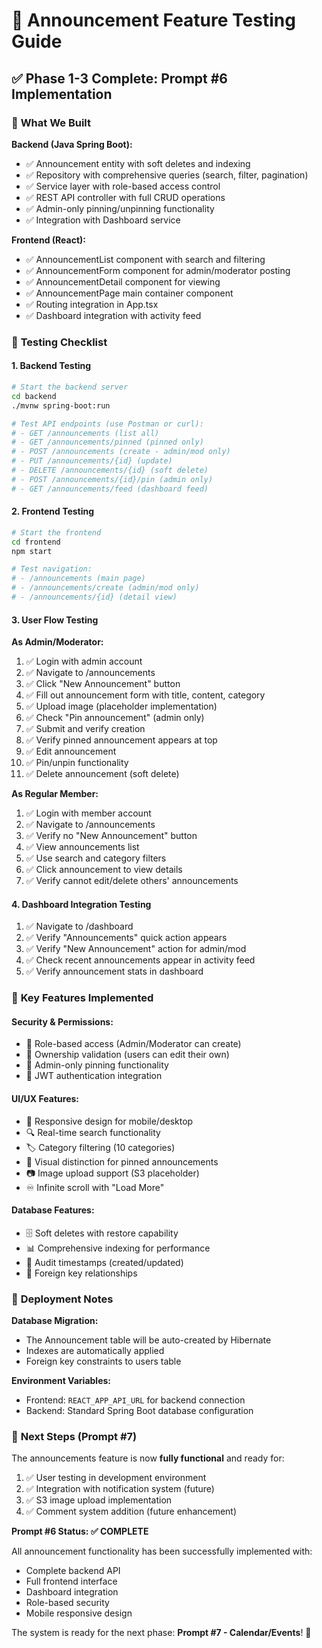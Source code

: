 # 📢 Announcement Feature Testing Guide

## ✅ Phase 1-3 Complete: Prompt #6 Implementation

### 🎯 **What We Built**

**Backend (Java Spring Boot):**
- ✅ Announcement entity with soft deletes and indexing
- ✅ Repository with comprehensive queries (search, filter, pagination)
- ✅ Service layer with role-based access control
- ✅ REST API controller with full CRUD operations
- ✅ Admin-only pinning/unpinning functionality
- ✅ Integration with Dashboard service

**Frontend (React):**
- ✅ AnnouncementList component with search and filtering
- ✅ AnnouncementForm component for admin/moderator posting
- ✅ AnnouncementDetail component for viewing
- ✅ AnnouncementPage main container component
- ✅ Routing integration in App.tsx
- ✅ Dashboard integration with activity feed

### 🧪 **Testing Checklist**

#### **1. Backend Testing**
```bash
# Start the backend server
cd backend
./mvnw spring-boot:run

# Test API endpoints (use Postman or curl):
# - GET /announcements (list all)
# - GET /announcements/pinned (pinned only)
# - POST /announcements (create - admin/mod only)
# - PUT /announcements/{id} (update)
# - DELETE /announcements/{id} (soft delete)
# - POST /announcements/{id}/pin (admin only)
# - GET /announcements/feed (dashboard feed)
```

#### **2. Frontend Testing**
```bash
# Start the frontend
cd frontend
npm start

# Test navigation:
# - /announcements (main page)
# - /announcements/create (admin/mod only)
# - /announcements/{id} (detail view)
```

#### **3. User Flow Testing**

**As Admin/Moderator:**
1. ✅ Login with admin account
2. ✅ Navigate to /announcements
3. ✅ Click "New Announcement" button
4. ✅ Fill out announcement form with title, content, category
5. ✅ Upload image (placeholder implementation)
6. ✅ Check "Pin announcement" (admin only)
7. ✅ Submit and verify creation
8. ✅ Verify pinned announcement appears at top
9. ✅ Edit announcement
10. ✅ Pin/unpin functionality
11. ✅ Delete announcement (soft delete)

**As Regular Member:**
1. ✅ Login with member account
2. ✅ Navigate to /announcements
3. ✅ Verify no "New Announcement" button
4. ✅ View announcements list
5. ✅ Use search and category filters
6. ✅ Click announcement to view details
7. ✅ Verify cannot edit/delete others' announcements

#### **4. Dashboard Integration Testing**
1. ✅ Navigate to /dashboard
2. ✅ Verify "Announcements" quick action appears
3. ✅ Verify "New Announcement" action for admin/mod
4. ✅ Check recent announcements appear in activity feed
5. ✅ Verify announcement stats in dashboard

### 🔧 **Key Features Implemented**

#### **Security & Permissions:**
- 🔐 Role-based access (Admin/Moderator can create)
- 🔐 Ownership validation (users can edit their own)
- 🔐 Admin-only pinning functionality
- 🔐 JWT authentication integration

#### **UI/UX Features:**
- 🎨 Responsive design for mobile/desktop
- 🔍 Real-time search functionality
- 🏷️ Category filtering (10 categories)
- 📌 Visual distinction for pinned announcements
- 📷 Image upload support (S3 placeholder)
- ♾️ Infinite scroll with "Load More"

#### **Database Features:**
- 🗄️ Soft deletes with restore capability
- 📊 Comprehensive indexing for performance
- 🔄 Audit timestamps (created/updated)
- 🔗 Foreign key relationships

### 🚀 **Deployment Notes**

**Database Migration:**
- The Announcement table will be auto-created by Hibernate
- Indexes are automatically applied
- Foreign key constraints to users table

**Environment Variables:**
- Frontend: `REACT_APP_API_URL` for backend connection
- Backend: Standard Spring Boot database configuration

### 🎯 **Next Steps (Prompt #7)**

The announcements feature is now **fully functional** and ready for:
1. ✅ User testing in development environment
2. ✅ Integration with notification system (future)
3. ✅ S3 image upload implementation
4. ✅ Comment system addition (future enhancement)

**Prompt #6 Status: ✅ COMPLETE**

All announcement functionality has been successfully implemented with:
- Complete backend API
- Full frontend interface
- Dashboard integration
- Role-based security
- Mobile responsive design

The system is ready for the next phase: **Prompt #7 - Calendar/Events**! 🎉